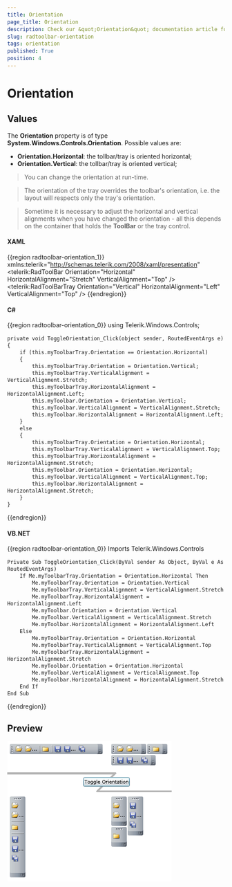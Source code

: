 ```yaml
---
title: Orientation
page_title: Orientation
description: Check our &quot;Orientation&quot; documentation article for the RadToolBar {{ site.framework_name }} control.
slug: radtoolbar-orientation
tags: orientation
published: True
position: 4
---
```


# Orientation

## Values

The __Orientation__ property is of type __System.Windows.Controls.Orientation__. Possible values are:
* __Orientation.Horizontal__: the tollbar/tray is oriented horizontal;
* __Orientation.Vertical__: the tollbar/tray is oriented vertical;						

> You can change the orientation at run-time.

<!-- -->
> The orientation of the tray overrides the toolbar's orientation, i.e. the layout will respects only the tray's orientation.

<!-- -->
> Sometime it is necessary to adjust the horizontal and vertical alignments when you have changed the orientation - all this depends on the container that holds the __ToolBar__ or the tray control.					

#### __XAML__

{{region radtoolbar-orientation_1}}
	xmlns:telerik="http://schemas.telerik.com/2008/xaml/presentation"
	<telerik:RadToolBar Orientation="Horizontal" HorizontalAlignment="Stretch" VerticalAlignment="Top" />
	<telerik:RadToolBarTray Orientation="Vertical" HorizontalAlignment="Left" VerticalAlignment="Top" />
{{endregion}}

#### __C#__

{{region radtoolbar-orientation_0}}
	using Telerik.Windows.Controls;

	private void ToggleOrientation_Click(object sender, RoutedEventArgs e)
	{
		if (this.myToolbarTray.Orientation == Orientation.Horizontal)
		{
			this.myToolbarTray.Orientation = Orientation.Vertical;
			this.myToolbarTray.VerticalAlignment = VerticalAlignment.Stretch;
			this.myToolbarTray.HorizontalAlignment = HorizontalAlignment.Left;
			this.myToolbar.Orientation = Orientation.Vertical;
			this.myToolbar.VerticalAlignment = VerticalAlignment.Stretch;
			this.myToolbar.HorizontalAlignment = HorizontalAlignment.Left;
		}
		else
		{
			this.myToolbarTray.Orientation = Orientation.Horizontal;
			this.myToolbarTray.VerticalAlignment = VerticalAlignment.Top;
			this.myToolbarTray.HorizontalAlignment = HorizontalAlignment.Stretch;
			this.myToolbar.Orientation = Orientation.Horizontal;
			this.myToolbar.VerticalAlignment = VerticalAlignment.Top;
			this.myToolbar.HorizontalAlignment = HorizontalAlignment.Stretch;
		}
	}
{{endregion}}

#### __VB.NET__

{{region radtoolbar-orientation_0}}
	Imports Telerik.Windows.Controls

	Private Sub ToggleOrientation_Click(ByVal sender As Object, ByVal e As RoutedEventArgs)
		If Me.myToolbarTray.Orientation = Orientation.Horizontal Then
			Me.myToolbarTray.Orientation = Orientation.Vertical
			Me.myToolbarTray.VerticalAlignment = VerticalAlignment.Stretch
			Me.myToolbarTray.HorizontalAlignment = HorizontalAlignment.Left
			Me.myToolbar.Orientation = Orientation.Vertical
			Me.myToolbar.VerticalAlignment = VerticalAlignment.Stretch
			Me.myToolbar.HorizontalAlignment = HorizontalAlignment.Left
		Else
			Me.myToolbarTray.Orientation = Orientation.Horizontal
			Me.myToolbarTray.VerticalAlignment = VerticalAlignment.Top
			Me.myToolbarTray.HorizontalAlignment = HorizontalAlignment.Stretch
			Me.myToolbar.Orientation = Orientation.Horizontal
			Me.myToolbar.VerticalAlignment = VerticalAlignment.Top
			Me.myToolbar.HorizontalAlignment = HorizontalAlignment.Stretch
		End If
	End Sub	
{{endregion}}

## Preview
![{{ site.framework_name }} RadToolBar Orientation](images/RadToolBar_orientation.png)